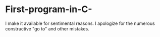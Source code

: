 # First-program-in-C-
I make it available for sentimental reasons.
I apologize for the numerous constructive "go to" and other mistakes.
